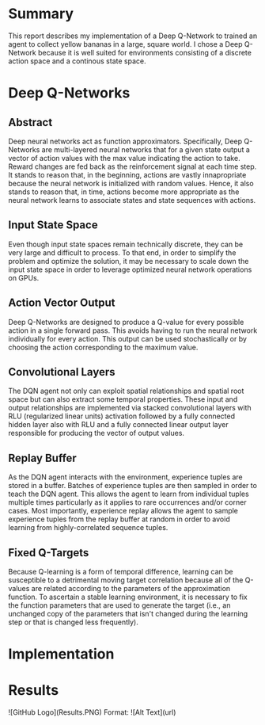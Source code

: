 <h1>Summary</h1>
This report describes my implementation of a Deep Q-Network to trained an agent to collect yellow bananas in a large, square world.  I chose a Deep Q-Network because it is well suited for environments consisting of a discrete action space and a continous state space.

<h1>Deep Q-Networks</h1>
<h2>Abstract</h2>

Deep neural networks act as function approximators.  Specifically, Deep Q-Networks are multi-layered neural networks
that for a given state output a vector of action values with the max value indicating the action to take.  Reward changes are fed back as the reinforcement signal at each time step.  It stands to reason that, in the beginning, actions are vastly innapropriate because the neural network is initialized with random values.  Hence, it also stands to reason that, in time, actions become more appropriate as the neural network learns to associate states and state sequences with actions.

<h2>Input State Space</h2>

Even though input state spaces remain technically discrete, they can be very large and difficult to process.  To that end, in order to simplify the problem and optimize the solution, it may be necessary to scale down the input state space in order to leverage optimized neural network operations on GPUs.

<h2>Action Vector Output</h2>

Deep Q-Networks are designed to produce a Q-value for every possible action in a single forward pass.  This avoids having to run the neural network individually for every action.  This output can be used stochastically or by choosing the action corresponding to the maximum value.

<h2>Convolutional Layers</h2>

The DQN agent not only can exploit spatial relationships and spatial root space but can also extract some temporal properties.  These input and output relationships are implemented via stacked convolutional layers with RLU (regularized linear units) activation followed by a fully connected hidden layer also with RLU and a fully connected linear output layer responsible for producing the vector of output values.

<h2>Replay Buffer</h2>

As the DQN agent interacts with the environment, experience tuples are stored in a buffer.  Batches of experience tuples are then sampled in order to teach the DQN agent.  This allows the agent to learn from individual tuples multiple times particularly as it applies to rare occurrences and/or corner cases.  Most importantly, experience replay allows the agent to sample experience tuples from the replay buffer at random in order to avoid learning from highly-correlated sequence tuples.

<h2>Fixed Q-Targets</h2>

Because Q-learning is a form of temporal difference, learning can be susceptible to a detrimental moving target correlation because all of the Q-values are related according to the parameters of the approximation function.  To ascertain a stable learning environment, it is necessary to fix the function parameters that are used to generate the target (i.e., an unchanged copy of the parameters that isn't changed during the learning step or that is changed less frequently).

<h1>Implementation</h1>

<h1>Results</h1>
![GitHub Logo](Results.PNG)
Format: ![Alt Text](url)
